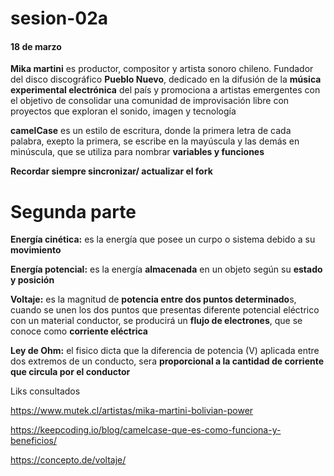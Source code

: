 # sesion-02a
#### 18 de marzo
**Mika martini** es productor, compositor y artista sonoro chileno. Fundador del disco discográfico **Pueblo Nuevo**, dedicado en la difusión de la **música experimental electrónica** del país y promociona a artistas emergentes con el objetivo de consolidar una comunidad de improvisación libre con proyectos que exploran el sonido, imagen y tecnología

**camelCase** es un estilo de escritura, donde la primera letra de cada palabra, exepto  la primera, se escribe en la mayúscula y las demás en minúscula, que se utiliza para nombrar **variables y funciones**

**Recordar siempre sincronizar/ actualizar el fork**

# Segunda parte 

**Energía cinética:** es la energía que posee un curpo o sistema debido a su **movimiento**

**Energía potencial:** es la energía **almacenada** en un objeto según su **estado y posición** 

**Voltaje:** es la magnitud de **potencia entre dos puntos determinado**s, cuando se unen los dos puntos que presentas diferente potencial eléctrico con un material conductor, se producirá un **flujo de electrones**, que se conoce como **corriente eléctrica** 

**Ley de Ohm:** el fisico dicta que la diferencia de potencia (V) aplicada entre dos extremos de un conducto, sera **proporcional a la cantidad de corriente que circula por el conductor** 



Liks consultados 

https://www.mutek.cl/artistas/mika-martini-bolivian-power

https://keepcoding.io/blog/camelcase-que-es-como-funciona-y-beneficios/

https://concepto.de/voltaje/

